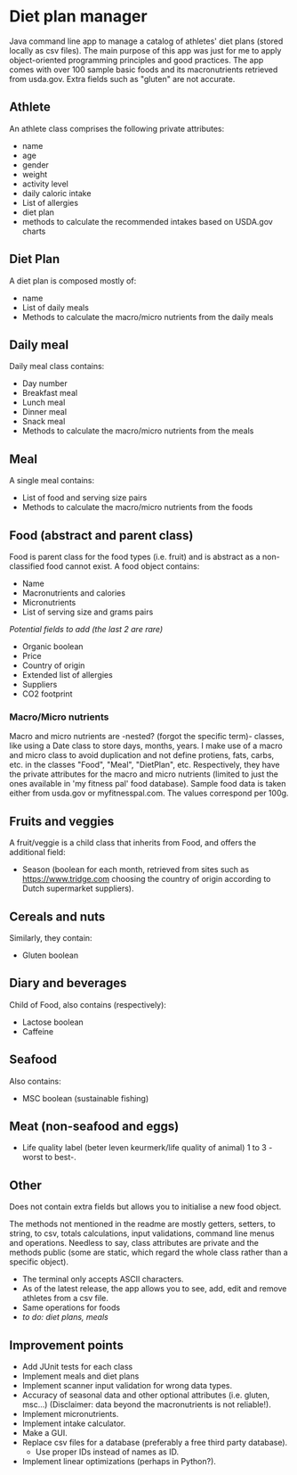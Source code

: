 # Diet plan manager

Java command line app to manage a catalog of athletes' diet plans (stored locally as csv files). The main purpose of this app was just for me
to apply object-oriented programming principles and good practices.
The app comes with over 100 sample basic foods and its macronutrients retrieved from usda.gov.
Extra fields such as "gluten" are not accurate.

## Athlete

An athlete class comprises the following private attributes:

* name
* age
* gender
* weight
* activity level
* daily caloric intake
* List of allergies
* diet plan
* methods to calculate the recommended intakes based on USDA.gov charts

## Diet Plan

A diet plan is composed mostly of:

* name
* List of daily meals
* Methods to calculate the macro/micro nutrients from the daily meals

## Daily meal

Daily meal class contains:

* Day number
* Breakfast meal
* Lunch meal
* Dinner meal
* Snack meal
* Methods to calculate the macro/micro nutrients from the meals

## Meal

A single meal contains:
* List of food and serving size pairs
* Methods to calculate the macro/micro nutrients from the foods

## Food (abstract and parent class)
Food is parent class for the food types (i.e. fruit) and is abstract as a non-classified food cannot exist.
A food object contains:
* Name
* Macronutrients and calories
* Micronutrients
* List of serving size and grams pairs

*Potential fields to add (the last 2 are rare)*

* Organic boolean
* Price
* Country of origin
* Extended list of allergies
* Suppliers
* CO2 footprint

### Macro/Micro nutrients

Macro and micro nutrients are -nested? (forgot the specific term)- classes, like using a Date class to store days,
months, years. I make use of a macro and micro class to avoid duplication and not define protiens, fats, carbs, etc. in
the classes "Food", "Meal", "DietPlan", etc. Respectively, they have the private attributes for the macro and
micro nutrients (limited to just the ones available in 'my fitness pal' food database). Sample food data is taken either
from usda.gov or myfitnesspal.com. The values correspond per 100g.

## Fruits and veggies
A fruit/veggie is a child class that inherits from Food, and offers the additional field:
* Season (boolean for each month, retrieved from sites such as https://www.tridge.com choosing the country of origin according to Dutch supermarket suppliers).

## Cereals and nuts
Similarly, they contain:
* Gluten boolean

## Diary and beverages
Child of Food, also contains (respectively):
* Lactose boolean
* Caffeine

## Seafood
Also contains:
* MSC boolean (sustainable fishing)

## Meat (non-seafood and eggs)
* Life quality label (beter leven keurmerk/life quality of animal) 1 to 3 -worst to best-.

## Other
Does not contain extra fields but allows you to initialise a new food object.

The methods not mentioned in the readme are mostly getters, setters, to string, to csv, totals calculations, input validations, command line menus and operations. Needless to say, class attributes are private and the methods public (some are static, which regard the whole class rather than a specific object).
* The terminal only accepts ASCII characters.
* As of the latest release, the app allows you to see, add, edit and remove athletes from a csv file.
* Same operations for foods
* *to do: diet plans, meals*

## Improvement points
* Add JUnit tests for each class
* Implement meals and diet plans
* Implement scanner input validation for wrong data types.
* Accuracy of seasonal data and other optional attributes (i.e. gluten, msc...) (Disclaimer: data beyond the macronutrients is not reliable!).
* Implement micronutrients.
* Implement intake calculator.
* Make a GUI.
* Replace csv files for a database (preferably a free third party database).
    * Use proper IDs instead of names as ID.
* Implement linear optimizations (perhaps in Python?).
